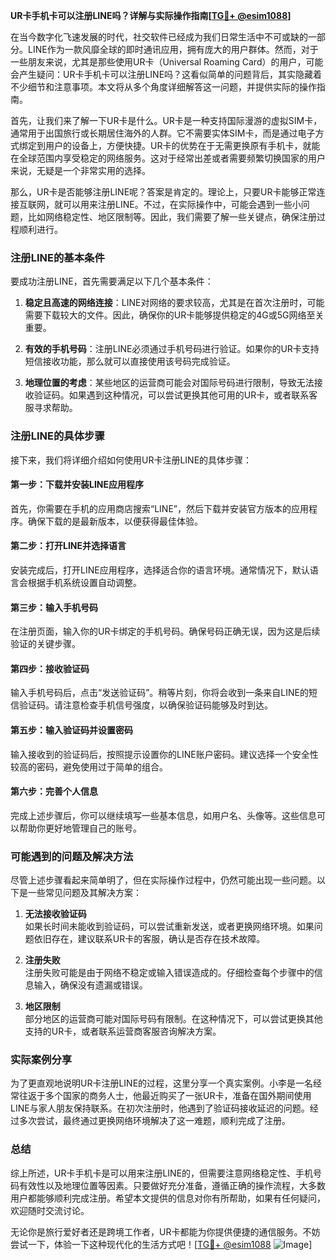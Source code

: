 **UR卡手机卡可以注册LINE吗？详解与实际操作指南[[TG💪+ @esim1088](https://t.me/s/esim1088)]**

在当今数字化飞速发展的时代，社交软件已经成为我们日常生活中不可或缺的一部分。LINE作为一款风靡全球的即时通讯应用，拥有庞大的用户群体。然而，对于一些朋友来说，尤其是那些使用UR卡（Universal Roaming Card）的用户，可能会产生疑问：UR卡手机卡可以注册LINE吗？这看似简单的问题背后，其实隐藏着不少细节和注意事项。本文将从多个角度详细解答这一问题，并提供实际的操作指南。

首先，让我们来了解一下UR卡是什么。UR卡是一种支持国际漫游的虚拟SIM卡，通常用于出国旅行或长期居住海外的人群。它不需要实体SIM卡，而是通过电子方式绑定到用户的设备上，方便快捷。UR卡的优势在于无需更换原有手机卡，就能在全球范围内享受稳定的网络服务。这对于经常出差或者需要频繁切换国家的用户来说，无疑是一个非常实用的选择。

那么，UR卡是否能够注册LINE呢？答案是肯定的。理论上，只要UR卡能够正常连接互联网，就可以用来注册LINE。不过，在实际操作中，可能会遇到一些小问题，比如网络稳定性、地区限制等。因此，我们需要了解一些关键点，确保注册过程顺利进行。

### 注册LINE的基本条件

要成功注册LINE，首先需要满足以下几个基本条件：

1. **稳定且高速的网络连接**：LINE对网络的要求较高，尤其是在首次注册时，可能需要下载较大的文件。因此，确保你的UR卡能够提供稳定的4G或5G网络至关重要。
   
2. **有效的手机号码**：注册LINE必须通过手机号码进行验证。如果你的UR卡支持短信接收功能，那么就可以直接使用该号码完成验证。

3. **地理位置的考虑**：某些地区的运营商可能会对国际号码进行限制，导致无法接收验证码。如果遇到这种情况，可以尝试更换其他可用的UR卡，或者联系客服寻求帮助。

### 注册LINE的具体步骤

接下来，我们将详细介绍如何使用UR卡注册LINE的具体步骤：

#### 第一步：下载并安装LINE应用程序

首先，你需要在手机的应用商店搜索“LINE”，然后下载并安装官方版本的应用程序。确保下载的是最新版本，以便获得最佳体验。

#### 第二步：打开LINE并选择语言

安装完成后，打开LINE应用程序，选择适合你的语言环境。通常情况下，默认语言会根据手机系统设置自动调整。

#### 第三步：输入手机号码

在注册页面，输入你的UR卡绑定的手机号码。确保号码正确无误，因为这是后续验证的关键步骤。

#### 第四步：接收验证码

输入手机号码后，点击“发送验证码”。稍等片刻，你将会收到一条来自LINE的短信验证码。请注意检查手机信号强度，以确保验证码能够及时到达。

#### 第五步：输入验证码并设置密码

输入接收到的验证码后，按照提示设置你的LINE账户密码。建议选择一个安全性较高的密码，避免使用过于简单的组合。

#### 第六步：完善个人信息

完成上述步骤后，你可以继续填写一些基本信息，如用户名、头像等。这些信息可以帮助你更好地管理自己的账号。

### 可能遇到的问题及解决方法

尽管上述步骤看起来简单明了，但在实际操作过程中，仍然可能出现一些问题。以下是一些常见问题及其解决方案：

1. **无法接收验证码**  
   如果长时间未能收到验证码，可以尝试重新发送，或者更换网络环境。如果问题依旧存在，建议联系UR卡的客服，确认是否存在技术故障。

2. **注册失败**  
   注册失败可能是由于网络不稳定或输入错误造成的。仔细检查每个步骤中的信息输入，确保没有遗漏或错误。

3. **地区限制**  
   部分地区的运营商可能对国际号码有限制。在这种情况下，可以尝试更换其他支持的UR卡，或者联系运营商客服咨询解决方案。

### 实际案例分享

为了更直观地说明UR卡注册LINE的过程，这里分享一个真实案例。小李是一名经常往返于多个国家的商务人士，他最近购买了一张UR卡，准备在国外期间使用LINE与家人朋友保持联系。在初次注册时，他遇到了验证码接收延迟的问题。经过多次尝试，最终通过更换网络环境解决了这一难题，顺利完成了注册。

### 总结

综上所述，UR卡手机卡是可以用来注册LINE的，但需要注意网络稳定性、手机号码有效性以及地理位置等因素。只要做好充分准备，遵循正确的操作流程，大多数用户都能够顺利完成注册。希望本文提供的信息对你有所帮助，如果有任何疑问，欢迎随时交流讨论。

无论你是旅行爱好者还是跨境工作者，UR卡都能为你提供便捷的通信服务。不妨尝试一下，体验一下这种现代化的生活方式吧！[[TG💪+ @esim1088](https://t.me/s/esim1088) ![Image](https://i.postimg.cc/4NQfJmqS/Snipaste-2025-05-13-00-14-12.png)]